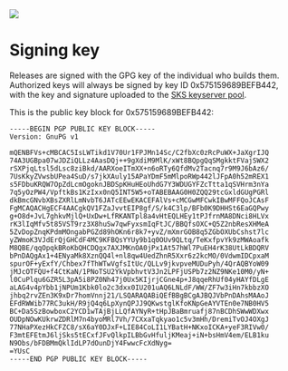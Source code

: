 <div class="hidden-warning"><a href="https://docs.haskellstack.org/"><img src="https://cdn.jsdelivr.net/gh/commercialhaskell/stack/doc/img/hidden-warning.svg"></a></div>

# Signing key

Releases are signed with the GPG key of the individual who builds
them.  Authorized keys will always be signed by key ID 0x575159689BEFB442,
with the key and signature uploaded to the
[SKS keyserver pool](https://sks-keyservers.net/).

This is the public key block for 0x575159689BEFB442:

```
-----BEGIN PGP PUBLIC KEY BLOCK-----
Version: GnuPG v1

mQENBFVs+cMBCAC5IsLWTikd1V70Ur1FPJMn14Sc/C2fbXc0zRcPuWX+JaXgrIJQ
74A3UGBpa07wJDZiQLLz4AasDQj++9gXdiM9MlK/xWt8BQpgQqSMgkktFVajSWX2
rSXPjqLtsl5dLsc8ziBkd/AARXoeITmXX+n6oRTy6QfdMv2Tacnq7r9M9J6bAz6/
7UsKkyZVwsbUPea4SuD/s7jkXAuly15APaYDmF5mMlpoRWp442lJFpA0h52mREX1
s5FDbuKRQW7OpZdLcmOgoknJBDSpKHuHEoUhdG7Y3WDUGYFZcTtta1qSVHrm3nYa
7q5yOzPW4/VpftkBs1KzIxx0nQ5INT5W5+oTABEBAAG0H0ZQQ29tcGxldGUgPGRl
dkBmcGNvbXBsZXRlLmNvbT6JATcEEwEKACEFAlVs+cMCGwMFCwkIBwMFFQoJCAsF
FgMCAQACHgECF4AACgkQV1FZaJvvtEIP8gf/S/k4C3lp/BFb0K9DHHSt6EaGQPwy
g+O8d+JvL7ghkvMjlQ+UxDw+LfRKANTpl8a4vHtEQLHEy1tPJfrnMA8DNci8HLVx
rK3lIqMfv5t85VST9rz3X8huSw7qwFyxsmIqFtJC/BBQfsOXC+Q5Z2nbResXHMeA
5ZvDopZnqKPdmMOngabPGZd89hOKn6r8k7+yvZ/mXmrGOB8q5ZGbOXUbCshst7lc
yZWmoK3VJdErQjGHCdF4MC9KFBQsYYUy9b1q0OUv9QLtq/TeKxfpvYk9zMWAoafk
M8QBE/qqOpqkBRoKbQHCDQgx7AXJMKnOA0jPx1At57hWl7PuEH4rK38UtLkBDQRV
bPnDAQgAx1+4ENyaMk8XznQQ4l+nl8qw4UedZhnR5Xxr6z2kcMO/0VdwmIDCpxaM
spurOF+yExfY/Chbex7fThWTwVgfsItUc/QLLv9jkvpveMUDuPyh/4QrAQBYoW09
jMJcOTFQU+f4CtKaN/1PNoTSU2YkVpbhvtV3Jn2LPFjUSPb7z2NZ9NKe10M0/yN+
l0CuPlqu6GZR5L3pA5i8PZ0Nh47j0Ux5KIjrjCGne4p+J8qqeRhUf04yHAYfDLgE
aLAG4v4pYbb1jNPUm1Kbk0lo2c3dxx0IU201uAQ6LNLdF/WW/ZF7w3iHn7kbbzXO
jhbq2rvZEn3K9xDr7homVnnj21/LSQARAQABiQEfBBgBCgAJBQJVbPnDAhsMAAoJ
EFdRWWib77RC3ukH/R9jQ4q6LpXynQPJJ9QKwstglKfoKNpGeAYVTEn0e7NB0HV5
BC+Da5SzBowboxC2YCD1wTAjBjLLQfAYNyR+tHpJBaBmruafj87nBCDhSWwWDXwx
OUDpNOwKUkrwZDRlM7n4byoMRl7Vh/7CXxaTqkyao1c5v3mHh/DremiTvOJ4OXgJ
77NHaPXezHkCFZC8/sX6aY0DJxF+LIE84CoLI1LYBatH+NKxoICKA+yeF3RIVw0/
F3mtEFEtmJ6ljSks5tECxfJFvQlkpILBbGvHfuljKMeaj+iN+bsHmV4em/ELB1ku
N9Obs/bFDBMmQklIdLP7dOunDjY4FwwcFcXdNyg=
=YUsC
-----END PGP PUBLIC KEY BLOCK-----
```
